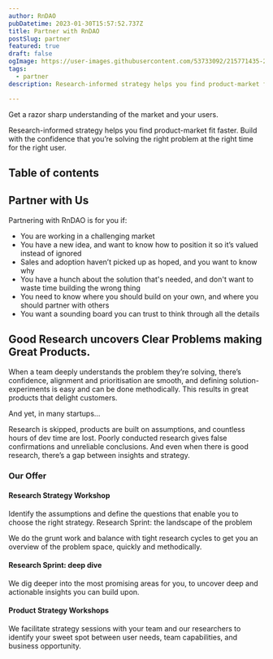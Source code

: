 ```yaml
---
author: RnDAO
pubDatetime: 2023-01-30T15:57:52.737Z
title: Partner with RnDAO
postSlug: partner
featured: true
draft: false
ogImage: https://user-images.githubusercontent.com/53733092/215771435-25408246-2309-4f8b-a781-1f3d93bdf0ec.png
tags:
  - partner
description: Research-informed strategy helps you find product-market fit faster. Build with the confidence that you’re solving the right problem at the right time for the right user. 

---
```


Get a razor sharp understanding of the market and your users.

Research-informed strategy helps you find product-market fit faster. Build with the confidence that you’re solving the right problem at the right time for the right user. 


## Table of contents

## Partner with Us 
Partnering with RnDAO is for you if:

- You are working in a challenging market
- You have a new idea, and want to know how to position it so it’s valued instead of ignored
- Sales and adoption haven’t picked up as hoped, and you want to know why
- You have a hunch about the solution that's needed, and don't want to waste time building the wrong thing
- You need to know where you should build on your own, and where you should partner with others
- You want a sounding board you can trust to think through all the details

##  Good Research uncovers Clear Problems making Great Products.

When a team deeply understands the problem they’re solving, there’s confidence, alignment and prioritisation are smooth, and defining solution-experiments is easy and can be done methodically. This results in great products that delight customers.

And yet, in many startups…

Research is skipped, products are built on assumptions, and countless hours of dev time are lost.
Poorly conducted research gives false confirmations and unreliable conclusions.
And even when there is good research, there’s a gap between insights and strategy.


### Our Offer

#### Research Strategy Workshop

Identify the assumptions and define the questions that enable you to choose the right strategy.
Research Sprint: the landscape of the problem

We do the grunt work and balance with tight research cycles to get you an overview of the problem space, quickly and methodically.
    
#### Research Sprint: deep dive

We dig deeper into the most promising areas for you, to uncover deep and actionable insights you can build upon.
    
#### Product Strategy Workshops

We facilitate strategy sessions with your team and our researchers to identify your sweet spot between user needs, team capabilities, and business opportunity.
